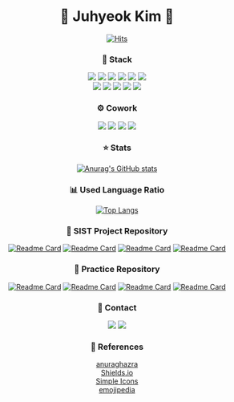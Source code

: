 <div align="center">


# 🕺 Juhyeok Kim 🕺
[![Hits](https://hits.seeyoufarm.com/api/count/incr/badge.svg?url=https%3A%2F%2Fgithub.com%2Fkimdeagle&count_bg=%2379C83D&title_bg=%23444444&icon=opsgenie.svg&icon_color=%23E7E7E7&title=hits&edge_flat=false)](https://github.com/kimdeagle)


### 🔨 Stack
<img src="https://img.shields.io/badge/Java-007396?style=flat-square&logo=Java&logoColor=white">
<img src="https://img.shields.io/badge/Oracle-F80000?style=flat-square&logo=Oracle&logoColor=white">
<img src="https://img.shields.io/badge/MySQL-4479A1?style=flat-square&logo=MySQL&logoColor=white">
<img src="https://img.shields.io/badge/HTML5-E34F26?style=flat-square&logo=HTML5&logoColor=white">
<img src="https://img.shields.io/badge/CSS3-1572B6?style=flat-square&logo=CSS3&logoColor=white">
<img src="https://img.shields.io/badge/JavaScript-F7DF1E?style=flat-square&logo=JavaScript&logoColor=black">
<br>
<img src="https://img.shields.io/badge/Bootstrap-7952B3?style=flat-square&logo=Bootstrap&logoColor=white">
<img src="https://img.shields.io/badge/jQuery-0769AD?style=flat-square&logo=jQuery&logoColor=white">
<img src="https://img.shields.io/badge/Vue.js-4FC08D?style=flat-square&logo=Vue.js&logoColor=white">
<img src="https://img.shields.io/badge/Spring-6DB33F?style=flat-square&logo=Spring&logoColor=white">
<img src="https://img.shields.io/badge/Spring Boot-6DB33F?style=flat-square&logo=SpringBoot&logoColor=white">


### ⚙️ Cowork
<img src="https://img.shields.io/badge/GitHub-181717?style=flat-square&logo=GitHub&logoColor=white">
<img src="https://img.shields.io/badge/Notion-000000?style=flat-square&logo=Notion&logoColor=white">
<img src="https://img.shields.io/badge/Slack-4A154B?style=flat-square&logo=Slack&logoColor=white">
<img src="https://img.shields.io/badge/Teams-6264A7?style=flat-square&logo=MicrosoftTeams&logoColor=white">


### ⭐ Stats
[![Anurag's GitHub stats](https://github-readme-stats.vercel.app/api?username=kimdeagle&show_icons=true&theme=react&hide=stars,issues)](https://github.com/kimdeagle)


### 📊 Used Language Ratio
[![Top Langs](https://github-readme-stats.vercel.app/api/top-langs/?username=kimdeagle&theme=react)](https://github.com/kimdeagle)


### 📍 SIST Project Repository
[![Readme Card](https://github-readme-stats.vercel.app/api/pin/?username=kimdeagle&repo=AirBnNaProject&theme=react&cache_seconds=1800)](https://github.com/kimdeagle/AirBnNaProject)
[![Readme Card](https://github-readme-stats.vercel.app/api/pin/?username=kimdeagle&repo=servlet-jsp-project&theme=react&cache_seconds=1800)](https://github.com/kimdeagle/servlet-jsp-project)
[![Readme Card](https://github-readme-stats.vercel.app/api/pin/?username=kimdeagle&repo=jdbc-project&theme=react&cache_seconds=1800)](https://github.com/kimdeagle/jdbc-project)
[![Readme Card](https://github-readme-stats.vercel.app/api/pin/?username=kimdeagle&repo=java-console-project&theme=react&cache_seconds=1800)](https://github.com/kimdeagle/java-console-project)


### 📌 Practice Repository
[![Readme Card](https://github-readme-stats.vercel.app/api/pin/?username=kimdeagle&repo=spring-boot-board-practice&theme=react&cache_seconds=1800)](https://github.com/kimdeagle/spring-boot-board-practice)
[![Readme Card](https://github-readme-stats.vercel.app/api/pin/?username=kimdeagle&repo=vue-basic-study&theme=react&cache_seconds=1800)](https://github.com/kimdeagle/vue-basic-study)
[![Readme Card](https://github-readme-stats.vercel.app/api/pin/?username=kimdeagle&repo=vue-board&theme=react&cache_seconds=1800)](https://github.com/kimdeagle/vue-board)
[![Readme Card](https://github-readme-stats.vercel.app/api/pin/?username=kimdeagle&repo=spring-board-practice&theme=react&cache_seconds=1800)](https://github.com/kimdeagle/spring-board-practice)


### 🔔 Contact
<a href="mailto:juhyeok.dev@gmail.com" target="_blank"><img src="https://img.shields.io/badge/Gmail-EA4335?style=flat-square&logo=Gmail&logoColor=white"></a>
<a href="http://kimdeagle.github.io/portfolio" target="_blank"><img src="https://img.shields.io/badge/Portfolio-181717?style=flat-square&logo=GitHub&logoColor=white"></a>



### 🔎 References   
[anuraghazra](https://github.com/anuraghazra/github-readme-stats)   
[Shields.io](https://shields.io/)   
[Simple Icons](https://simpleicons.org/)   
[emojipedia](https://emojipedia.org/)


</div>


<!--
**kimdeagle/kimdeagle** is a ✨ _special_ ✨ repository because its `README.md` (this file) appears on your GitHub profile.

Here are some ideas to get you started:

- 🔭 I’m currently working on ...
- 🌱 I’m currently learning ...
- 👯 I’m looking to collaborate on ...
- 🤔 I’m looking for help with ...
- 💬 Ask me about ...
- 📫 How to reach me: ...
- 😄 Pronouns: ...
- ⚡ Fun fact: ...
-->

